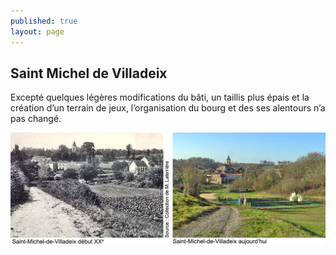```yaml
---
published: true
layout: page
---
```


## Saint Michel de Villadeix


Excepté quelques légères modifications du bâti, un taillis plus épais et la création d’un terrain de jeux, l’organisation du bourg et des ses alentours n’a pas changé.

![](/data/images/20/histoire/20_HISTOIRE_POPCP5.jpg)


